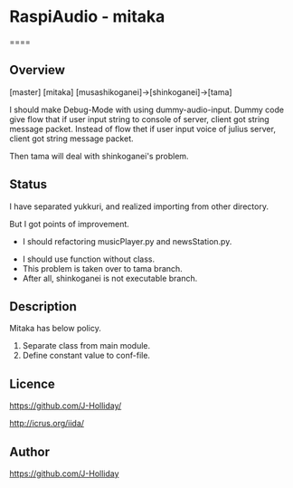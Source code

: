 # RaspiAudio - mitaka

====

## Overview

[master]
[mitaka]
[musashikoganei]->[shinkoganei]->[tama]

I should make Debug-Mode with using dummy-audio-input.
Dummy code give flow that if user input string to console of server, client got string message packet.
Instead of flow thet if user input voice of julius server, client got string message packet.

Then tama will deal with shinkoganei's problem.

## Status

I have separated yukkuri, and realized importing from other directory.

But I got points of improvement.
* I should refactoring musicPlayer.py and newsStation.py.
- I should use function without class.
- This problem is taken over to tama branch.
- After all, shinkoganei is not executable branch.

## Description

Mitaka has below policy.

1. Separate class from main module.
2. Define constant value to conf-file.

## Licence

https://github.com/J-Holliday/

http://icrus.org/iida/

## Author

https://github.com/J-Holliday
